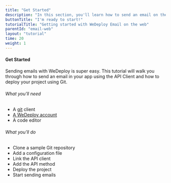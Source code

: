 ```yaml
---
title: "Get Started"
description: "In this section, you'll learn how to send an email on the web using the WeDeploy API Client."
buttonTitle: "I'm ready to start!"
tutorialTitle: "Getting started with WeDeploy Email on the web"
parentId: "email-web"
layout: "tutorial"
time: 20
weight: 1
---
```


#### Get Started

Sending emails with WeDeploy is super easy. This tutorial will walk you through how to send an email in your app using the API Client and how to deploy your project using Git.

###### What you'll need

<ul class="checklist">
	<li>A <a href="https://git-scm.com/downloads" target="_blank">git</a> client</li>
	<li><a href="http://dashboard.wedeploy.com/signup" target="_blank">A WeDeploy account</a></li>
	<li>A code editor</li>
</ul>

###### What you'll do

<ul class="checklist">
	<li>Clone a sample Git repository</li>
	<li>Add a configuration file</li>
	<li>Link the API client</li>
	<li>Add the API method</li>
	<li>Deploy the project</li>
	<li>Start sending emails</li>
</ul>

